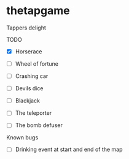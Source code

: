 # thetapgame 
Tappers delight

TODO 

- [x] Horserace 
- [ ] Wheel of fortune 
- [ ] Crashing car 
- [ ] Devils dice 
- [ ] Blackjack 
- [ ] The teleporter 
- [ ] The bomb defuser 


Known bugs

- [ ] Drinking event at start and end of the map
